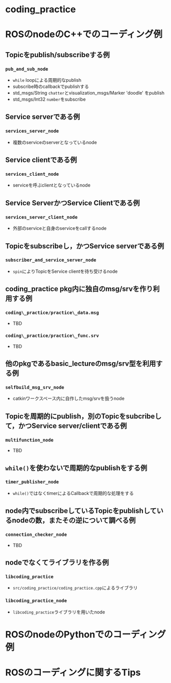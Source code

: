 coding\_practice
====

# ROSのnodeのC++でのコーディング例

## Topicをpublish/subscribeする例
### `pub_and_sub_node`
* `while` loopによる周期的なpublish
* subscribe時のcallbackでpublishする
* std\_msgs/String `chatter`とvisualization\_msgs/Marker 'doodle' をpublish
* std\_msgs/Int32 `number`をsubscribe

## Service serverである例
### `services_server_node`
* 複数のserviceのserverとなっているnode

## Service clientである例
### `services_client_node`
* serviceを呼ぶclientとなっているnode

## Service ServerかつService Clientである例
### `services_server_client_node`
* 外部のserviceと自身のserviceをcallするnode

## Topicをsubscribeし，かつService serverである例
### `subscriber_and_service_server_node`
* `spin`によりTopicをService clientを待ち受けるnode

## coding\_practice pkg内に独自のmsg/srvを作り利用する例
### `coding\_practice/practice\_data.msg`
* TBD

### `coding\_practice/practice\_func.srv`
* TBD

## 他のpkgであるbasic\_lectureのmsg/srv型を利用する例
### `selfbuild_msg_srv_node`
* catkinワークスペース内に自作したmsg/srvを扱うnode

## Topicを周期的にpublish，別のTopicをsubcribeして，かつService server/clientである例
### `multifunction_node`
* TBD

## `while()`を使わないで周期的なpublishをする例
### `timer_publisher_node`
* `while()`ではなくtimerによるCallbackで周期的な処理をする

## node内でsubscribeしているTopicをpublishしているnodeの数，またその逆について調べる例
### `connection_checker_node`
* TBD

## nodeでなくてライブラリを作る例
### `libcoding_practice`
* `src/coding_practice/coding_practice.cpp`によるライブラリ

### `libcoding_practice_node`
* `libcoding_practice`ライブラリを用いたnode

# ROSのnodeのPythonでのコーディング例

# ROSのコーディングに関するTips
